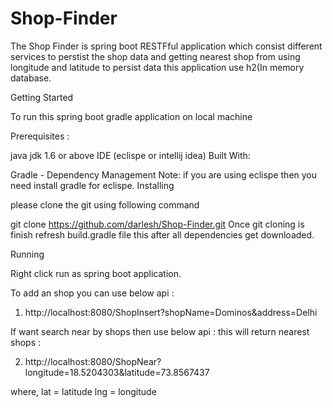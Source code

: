 # Shop-Finder

The Shop Finder is spring boot RESTFful application which consist different services to perstist the shop data and getting nearest shop from using longitude and latitude to persist data this application use h2(In memory database.

Getting Started

To run this spring boot gradle application on local machine

Prerequisites :

java jdk 1.6 or above
IDE (eclispe or intellij idea)
Built With:

Gradle - Dependency Management
Note:
if you are using eclispe then you need install gradle for eclispe.
Installing

please clone the git using following command

   git clone https://github.com/darlesh/Shop-Finder.git
Once git cloning is finish refresh build.gradle file this after all dependencies get downloaded.

Running

Right click run as spring boot application.

To add an shop you can use below api :

1.  http://localhost:8080/ShopInsert?shopName=Dominos&address=Delhi

If want search near by shops then use below api : this will return nearest shops :

2.  http://localhost:8080/ShopNear?longitude=18.5204303&latitude=73.8567437

where, lat = latitude lng = longitude
